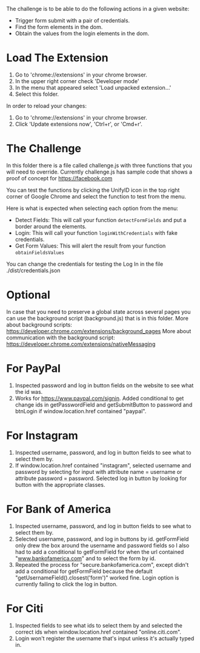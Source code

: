 The challenge is to be able to do the following actions in a given website:
 * Trigger form submit with a pair of credentials.
 * Find the form elements in the dom.
 * Obtain the values from the login elements in the dom.

# Load The Extension

1. Go to 'chrome://extensions' in your chrome browser.
2. In the upper right corner check 'Developer mode'
3. In the menu that appeared select 'Load unpacked extension...'
4. Select this folder.

In order to reload your changes:
1. Go to 'chrome://extensions' in your chrome browser.
2. Click 'Update extensions now', 'Ctrl+r', or 'Cmd+r'.


# The Challenge

In this folder there is a file called challenge.js with three functions that you will need to override.
Currently challenge.js has sample code that shows a proof of concept for https://facebook.com

You can test the functions by clicking the UnifyID icon in the top right corner of Google Chrome and select the function
to test from the menu.

Here is what is expected when selecting each option from the menu:
 * Detect Fields: This will call your function `detectFormFields` and put a border around the elements.
 * Login: This will call your function `loginWithCredentials` with fake credentials.
 * Get Form Values: This will alert the result from your function `obtainFieldsValues`

You can change the credentials for testing the Log In in the file ./dist/credentials.json

# Optional

In case that you need to preserve a global state across several pages you can use the background script (background.js)
that is in this folder.
More about background scripts: https://developer.chrome.com/extensions/background_pages
More about communication with the background script: https://developer.chrome.com/extensions/nativeMessaging

# For PayPal

1. Inspected password and log in button fields on the website to see what the id was.
2. Works for https://www.paypal.com/signin. Added conditional to get change ids in getPasswordField and getSubmitButton to password and btnLogin if window.location.href contained "paypal".

# For Instagram

1. Inspected username, password, and log in button fields to see what to select them by.
2. If window.location.href contained "instagram", selected username and password by selecting for input with attribute name = username or attribute password = password. Selected log in button by looking for button with the appropriate classes.

# For Bank of America

1. Inspected username, password, and log in button fields to see what to select them by.
2. Selected username, password, and log in buttons by id. getFormField only drew the box around the username and password fields so I also had to add a conditional to getFormField for when the url contained "www.bankofamerica.com" and to select the form by id.
3. Repeated the process for "secure.bankofamerica.com", except didn't add a conditional for getFormField because the default "getUsernameField().closest('form')" worked fine. Login option is currently failing to click the log in button.

# For Citi

1. Inspected fields to see what ids to select them by and selected the correct ids when window.location.href contained "online.citi.com".
2. Login won't register the username that's input unless it's actually typed in.
